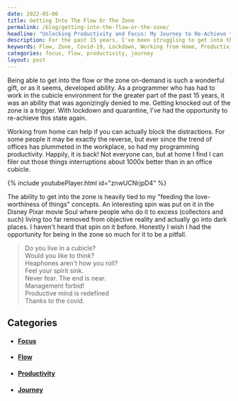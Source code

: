 ```yaml
---
date: 2022-05-06
title: Getting Into The Flow Or The Zone
permalink: /blog/getting-into-the-flow-or-the-zone/
headline: "Unlocking Productivity and Focus: My Journey to Re-Achieve the Flow During the Covid-19 Lockdown"
description: For the past 15 years, I've been struggling to get into the flow while working in a cubicle. But thanks to the Covid-19 lockdown, I've been able to re-achieve this state of productivity and focus -- just like in the Disney Pixar movie Soul. Working from home has allowed me to block out distractions and become more productive, and I'm exploring the concept of 'feeding the love-worthiness of things'. Read my blog post to learn more about my journey!
keywords: Flow, Zone, Covid-19, Lockdown, Working from Home, Productivity, Focus, Disney Pixar, Soul, Distractions, Love-worthiness, Movie, Journey, Cubicle, Quarantine
categories: focus, flow, productivity, journey
layout: post
---
```


Being able to get into the flow or the zone on-demand is such a wonderful gift,
or as it seems, developed ability. As a programmer who has had to work in the
cubicle environment for the greater part of the past 15 years, it was an
ability that was agonizingly denied to me.  Getting knocked out of the zone is
a trigger. With lockdown and quarantine, I've had the opportunity to re-achieve
this state again.

Working from home can help if you can actually block the distractions. For some
people it may be exactly the reverse, but ever since the trend of offices has
plummeted in the workplace, so had my programming productivity. Happily, it is
back! Not everyone can, but at home I find I can filer out those things
interruptions about 1000x better than in an office cubicle.

{% include youtubePlayer.html id="znwUCNrjpD4" %}

The ability to get into the zone is heavily tied to my "feeding the
love-worthiness of things" concepts. An interesting spin was put on it in the
Disney Pixar movie Soul where people who do it to excess (collectors and such)
living too far removed from objective reality and actually go into dark places.
I haven't heard that spin on it before. Honestly I wish I had the opportunity
for being in the zone so much for it to be a pitfall.

> Do you live in a cubicle?\
> Would you like to think?\
> Heaphones aren't how you roll?\
> Feel your spirit sink.
> \
> Never fear. The end is near.\
> Management forbid!\
> Productive mind is redefined\
> Thanks to the covid.


## Categories

<ul>
<li><h4><a href='/focus/'>Focus</a></h4></li>
<li><h4><a href='/flow/'>Flow</a></h4></li>
<li><h4><a href='/productivity/'>Productivity</a></h4></li>
<li><h4><a href='/journey/'>Journey</a></h4></li></ul>
